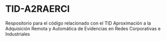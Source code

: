 # TID-A2RAERCI
Respositorio para el código relacionado con el TID Aproximación a la Adquisición Remota y Automática de Evidencias en Redes Corporativas e Industriales
